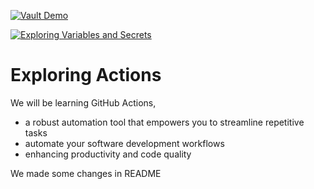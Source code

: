 [![Vault Demo](https://github.com/sidd-harth-7/actions-1/actions/workflows/vault-demo.yml/badge.svg)](https://github.com/sidd-harth-7/actions-1/actions/workflows/vault-demo.yml)

[![Exploring Variables and Secrets](https://github.com/sidd-harth-7/actions-1/actions/workflows/variable-secrets.yml/badge.svg)](https://github.com/sidd-harth-7/actions-1/actions/workflows/variable-secrets.yml)

# Exploring Actions
We will be learning GitHub Actions, 
- a robust automation tool that empowers you to streamline repetitive tasks
- automate your software development workflows
- enhancing productivity and code quality

We made some changes in README
